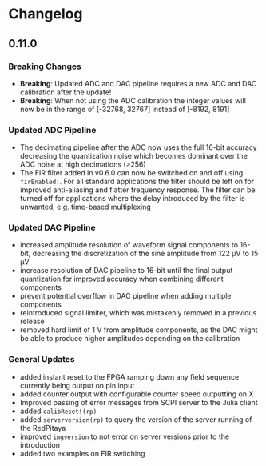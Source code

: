 # Changelog

## 0.11.0

### Breaking Changes
- **Breaking**: Updated ADC and DAC pipeline requires a new ADC and DAC calibration after the update!
- **Breaking**: When not using the ADC calibration the integer values will now be in the range of [-32768, 32767] instead of [-8192, 8191]

### Updated ADC Pipeline
- The decimating pipeline after the ADC now uses the full 16-bit accuracy decreasing the quantization noise which becomes dominant over the ADC noise at high decimations (>256)
- The FIR filter added in v0.6.0 can now be switched on and off using `firEnabled!`. For all standard applications the filter should be left on for improved anti-aliasing and flatter frequency response. The filter can be turned off for applications where the delay introduced by the filter is unwanted, e.g. time-based multiplexing

### Updated DAC Pipeline
- increased amplitude resolution of waveform signal components to 16-bit, decreasing the discretization of the sine amplitude from 122 µV to 15 µV
- increase resolution of DAC pipeline to 16-bit until the final output quantization for improved accuracy when combining different components
- prevent potential overflow in DAC pipeline when adding multiple components
- reintroduced signal limiter, which was mistakenly removed in a previous release
- removed hard limit of 1 V from amplitude components, as the DAC might be able to produce higher amplitudes depending on the calibration

### General Updates
- added instant reset to the FPGA ramping down any field sequence currently being output on pin input
- added counter output with configurable counter speed outputting on X
- Improved passing of error messages from SCPI server to the Julia client
- added `calibReset!(rp)`
- added `serverversion(rp)` to query the version of the server running of the RedPitaya
- improved `imgversion` to not error on server versions prior to the introduction
- added two examples on FIR switching


